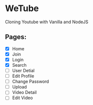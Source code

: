 # WeTube

Cloning Youtube with Vanilla and NodeJS

## Pages:

- [x] Home
- [x] Join
- [x] Login
- [x] Search
- [ ] User Detial
- [ ] Edit Profile
- [ ] Change Password
- [ ] Upload
- [ ] Video Detail
- [ ] Edit Video
